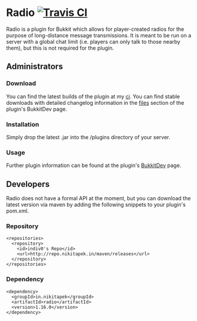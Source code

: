 # Radio [![Travis CI](https://secure.travis-ci.org/Indiv0/radio.png)](http://travis-ci.org/#!/Indiv0/radio)

Radio is a plugin for Bukkit which allows for player-created radios for the purpose of long-distance message transmissions.
It is meant to be run on a server with a global chat limit (i.e. players can only talk to those nearby them), but this is not required for the plugin.

## Administrators

### Download

You can find the latest builds of the plugin at my [ci](http://ci.nikitapek.in/job/radio/).
You can find stable downloads with detailed changelog information in the [files](http://dev.bukkit.org/bukkit-plugins/radio/files/) section of the plugin's BukkitDev page.

### Installation

Simply drop the latest .jar into the /plugins directory of your server.

### Usage

Further plugin information can be found at the plugin's [BukkitDev](http://dev.bukkit.org/bukkit-plugins/radio/) page.

## Developers

Radio does not have a formal API at the moment, but you can download the latest version via maven by adding the following snippets to your plugin's pom.xml.

### Repository

    <repositories>
      <repository>
        <id>indiv0's Repo</id>
        <url>http://repo.nikitapek.in/maven/releases</url>
      </repository>
    </repositories>

### Dependency

    <dependency>
      <groupId>in.nikitapek</groupId>
      <artifactId>radio</artifactId>
      <version>1.16.0</version>
    </dependency>
